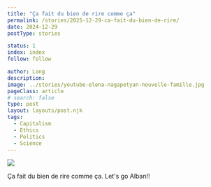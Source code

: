 ```yaml
---
title: "Ça fait du bien de rire comme ça"
permalink: /stories/2025-12-29-ca-fait-du-bien-de-rire/
date: 2024-12-29
postType: stories

status: 1
index: index
follow: follow

author: Long
description:
image: ../stories/youtube-elena-nagapetyan-nouvelle-famille.jpg
pageClass: article
# search: false
type: post
layout: layouts/post.njk
tags:
  - Capitalism
  - Ethics
  - Politics
  - Science
---
```


<a href="https://youtu.be/t2wEtt5bgpg" target="_blank"><img src="/assets/images/articles/stories/youtube-elena-nagapetyan-nouvelle-famille.jpg"></a>

Ça fait du bien de rire comme ça. Let's go Alban!!
